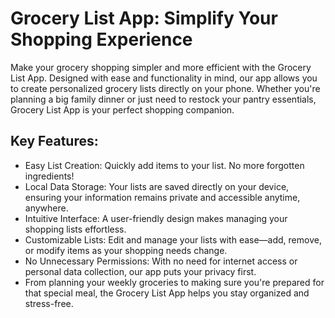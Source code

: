 # Grocery List App: Simplify Your Shopping Experience

Make your grocery shopping simpler and more efficient with the Grocery List App. Designed with ease and functionality in mind, our app allows you to create personalized grocery lists directly on your phone. Whether you're planning a big family dinner or just need to restock your pantry essentials, Grocery List App is your perfect shopping companion.

## Key Features:

- Easy List Creation: Quickly add items to your list. No more forgotten ingredients!
- Local Data Storage: Your lists are saved directly on your device, ensuring your information remains private and accessible anytime, anywhere.
- Intuitive Interface: A user-friendly design makes managing your shopping lists effortless.
- Customizable Lists: Edit and manage your lists with ease—add, remove, or modify items as your shopping needs change.
- No Unnecessary Permissions: With no need for internet access or personal data collection, our app puts your privacy first.
- From planning your weekly groceries to making sure you're prepared for that special meal, the Grocery List App helps you stay organized and stress-free. 

